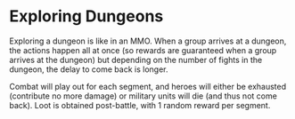 # Exploring Dungeons

Exploring a dungeon is like in an MMO. When a group arrives at a dungeon, the actions happen all at once \(so rewards are guaranteed when a group arrives at the dungeon\) but depending on the number of fights in the dungeon, the delay to come back is longer. 

Combat will play out for each segment, and heroes will either be exhausted \(contribute no more damage\) or military units will die \(and thus not come back\). Loot is obtained post-battle, with 1 random reward per segment.


